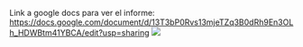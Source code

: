 Link a google docs para ver el informe: https://docs.google.com/document/d/13T3bP0Rvs13mjeTZq3B0dRh9En3OLh_HDWBtm41YBCA/edit?usp=sharing
![](algo3_tp2_towerDefense/diagrams/sequences/test18ElJugadorGanaLaPartidaSimulada.jpg)
